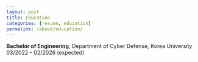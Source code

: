 ```yaml
---
layout: post
title: Education
categories: [resume, education]
permalink: /about/education/
---
```


**Bachelor of Engineering**, Department of Cyber Defense, Korea University  
03/2022 – 02/2026 (expected)
